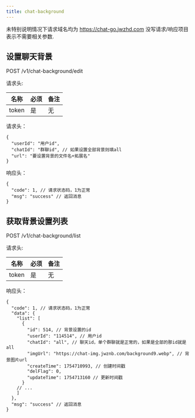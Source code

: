 ```yaml
---
title: chat-background
---
```


未特别说明情况下请求域名均为 https://chat-go.jwzhd.com
没写请求/响应项目表示不需要相关参数.  

## 设置聊天背景

POST /v1/chat-background/edit

请求头:  

|名称|必须|备注|
|-----|-----|-----|
|token|是|无|

请求头：
```JSONC
{
  "userId": "用户id",
  "chatId": "群聊id", // 如果设置全部背景则填all
  "url": "要设置背景的文件名+拓展名"
}
```

响应头：
```JSONC
{
  "code": 1, // 请求状态码，1为正常
  "msg": "success" // 返回消息
}
```

## 获取背景设置列表

POST /v1/chat-background/list

请求头:  

|名称|必须|备注|
|-----|-----|-----|
|token|是|无|

响应头：
```JSONC
{
  "code": 1, // 请求状态码，1为正常
  "data": {
    "list": [
      {
        "id": 514, // 背景设置的id
        "userId": "114514", // 用户id
        "chatId": "all", // 聊天id，单个群聊就是正常的，如果是全部的那id就是all
        "imgUrl": "https://chat-img.jwznb.com/background9.webp", // 背景图片url
        "createTime": 1754710993, // 创建时间戳
        "delFlag": 0,
        "updateTime": 1754713160 // 更新时间戳
      }
    // ...
    ]
  },
  "msg": "success" // 返回消息
}
```

